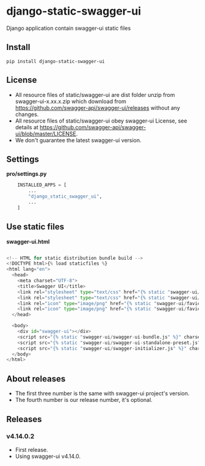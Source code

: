 # django-static-swagger-ui

Django application contain swagger-ui static files

## Install

    pip install django-static-swagger-ui

## License

- All resource files of static/swagger-ui are dist folder unzip from swagger-ui-x.xx.x.zip which download from https://github.com/swagger-api/swagger-ui/releases without any changes.
- All resource files of static/swagger-ui obey swagger-ui License, see details at https://github.com/swagger-api/swagger-ui/blob/master/LICENSE.
- We don't guarantee the latest swagger-ui version.

## Settings

**pro/settings.py**

```python
    INSTALLED_APPS = [
        ...
        "django_static_swagger_ui",
        ...
    ]
```

## Use static files

**swagger-ui.html**

```python

<!-- HTML for static distribution bundle build -->
<!DOCTYPE html>{% load staticfiles %}
<html lang="en">
  <head>
    <meta charset="UTF-8">
    <title>Swagger UI</title>
    <link rel="stylesheet" type="text/css" href="{% static "swagger-ui/swagger-ui.css" %}" />
    <link rel="stylesheet" type="text/css" href="{% static "swagger-ui/index.css" %}" />
    <link rel="icon" type="image/png" href="{% static "swagger-ui/favicon-32x32.png" %}" sizes="32x32" />
    <link rel="icon" type="image/png" href="{% static "swagger-ui/favicon-16x16.png" %}" sizes="16x16" />
  </head>

  <body>
    <div id="swagger-ui"></div>
    <script src="{% static "swagger-ui/swagger-ui-bundle.js" %}" charset="UTF-8"> </script>
    <script src="{% static "swagger-ui/swagger-ui-standalone-preset.js" %}" charset="UTF-8"> </script>
    <script src="{% static "swagger-ui/swagger-initializer.js" %}" charset="UTF-8"> </script>
  </body>
</html>

```

## About releases

- The first three number is the same with swagger-ui project's version.
- The fourth number is our release number, it's optional.

## Releases


### v4.14.0.2

- First release.
- Using swagger-ui v4.14.0.

